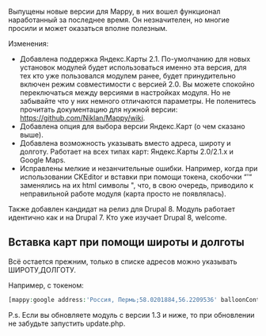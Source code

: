 Выпущены новые версии для Mappy, в них вошел функционал наработанный за
последнее время. Он незначителен, но многие просили и может оказаться вполне
полезным.

Изменения:

- Добавлена поддержка Яндекс.Карты 2.1. По-умолчанию для новых установок модулей
  будет использоваться именно эта версия, для тех кто уже пользовался модулем
  ранее, будет принудительно включен режим совместимости с версией 2.0. Вы
  можете спокойно переключаться между версиями в настройках модуля. Но не
  забывайте что у них немного отличаются параметры. Не поленитесь прочитать
  документацию для нужной версии: <https://github.com/Niklan/Mappy/wiki>.
- Добавлена опция для выбора версии Яндекс.Карт (о чем сказано выше).
- Добавлена возможность указывать вместо адреса, широту и долготу. Работает на
  всех типах карт: Яндекс.Карты 2.0/2.1.х и Google Maps.
- Исправлены мелкие и незанчительные ошибки. Например, когда при использовании
  CKEditor и вставки при помощи токена, скобочки “'“ заменялись на их html
  символы ", что, в свою очередь, приводило к неправильной работе модуля (карта
  просто не появлялась).

Также добавлен кандидат на релиз для Drupal 8. Модуль работает идентично как и
на Drupal 7. Кто уже изучает Drupal 8, welcome.

## Вставка карт при помощи широты и долготы

Всё остается прежним, только в списке адресов можно указывать ШИРОТУ,ДОЛГОТУ.

Например, с токеном:

```php
[mappy:google address:'Россия, Пермь;58.0201884,56.2209536' balloonContent:'Центр Перми по мнению Google;Просто мост']
```

P.s. Если вы обновляете модуль с версии 1.3 и ниже, то при обновлении не
забудьте запустить update.php.
